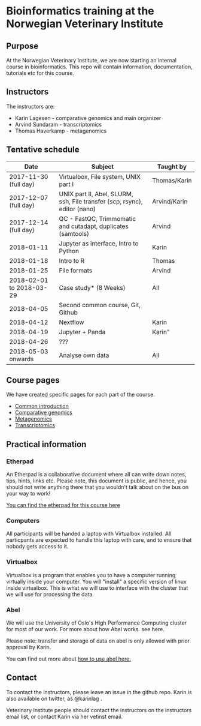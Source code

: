 # Bioinformatics training at the Norwegian Veterinary Institute


## Purpose
At the Norwegian Veterinary Institute, we are now starting an internal course in bioinformatics. This 
repo will contain information, documentation, tutorials etc for this course.


## Instructors

The instructors are:

  * Karin Lagesen - comparative genomics and main organizer
  * Arvind Sundaram - transcriptomics
  * Thomas Haverkamp - metagenomics


## Tentative schedule


| Date| Subject| Taught by|
|------|-------|----------|
|2017-11-30 (full day)| Virtualbox, File system, UNIX part I |Thomas/Karin|
|2017-12-07 (full day) | UNIX part II, Abel, SLURM, ssh, File transfer (scp, rsync), editor (nano)| Arvind/Karin|
|2017-12-14 (full day)|QC - FastQC, Trimmomatic and cutadapt, duplicates (samtools)|Arvind|
|2018-01-11| Jupyter as interface, Intro to Python|Karin|
|2018-01-18 |Intro to R|Thomas|
|2018-01-25|File formats|Arvind|
|2018-02-01 to 2018-03-29|Case study* (8 Weeks) | All|
|2018-04-05|Second common course, Git, Github| |
|2018-04-12|Nextflow| Karin|
|2018-04-19|Jupyter + Panda| Karin"
|2018-04-26|???| | 
|2018-05-03 onwards |Analyse own data | All|


## Course pages

We have created specific pages for each part of the course.

  * [Common introduction](introduction.md)
  * [Comparative genomics](compgenomics.md)
  * [Metagenomics](metagenomics.md)
  * [Transcriptomics](transcriptomics.md)


## Practical information

### Etherpad

An Etherpad is a collaborative document where all can write down notes,
tips, hints, links etc. Please note, this document is public, and hence,
you should not write anything there that you wouldn't talk about on
the bus on your way to work!

[You can find the etherpad for this course here](https://github.com/NorwegianVeterinaryInstitute/BioinfTraining.git)


### Computers

All participants will be handed a laptop with Virtualbox installed. All 
particpants are expected to handle this laptop with care, and to ensure that
nobody gets access to it. 

### Virtualbox
Virtualbox is a program that enables you to have a computer running virtually
inside your computer. You will "install" a specific version of linux inside
virtualbox. This is what we will use to interface with the cluster that we will
use for processing the data.

### Abel
We will use the University of Oslo's High Performance Computing cluster for 
most of our work. For more about how Abel works. see here.

Please note: transfer and storage of data on abel is only allowed with prior
approval by Karin.

You can find out more about [how to use abel here.](https://github.com/NorwegianVeterinaryInstitute/Info/wiki)


## Contact

To contact the instructors, please leave an issue in the github repo. Karin is 
also available on twitter, as @karinlag .

Veterinary Institute people should contact the instructors on the instructors
email list, or contact Karin via her vetinst email.

